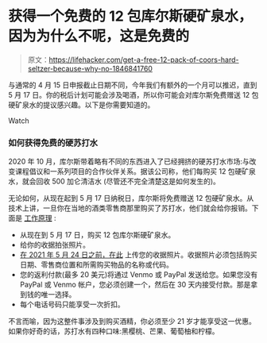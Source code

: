 # 获得一个免费的 12 包库尔斯硬矿泉水，因为为什么不呢，这是免费的

> 原文：<https://lifehacker.com/get-a-free-12-pack-of-coors-hard-seltzer-because-why-no-1846841760>

与通常的 4 月 15 日申报截止日期不同，今年我们有额外的一个月可以推迟，直到 5 月 17 日。你的税后计划可能会涉及喝酒，所以你可能会对库尔斯免费赠送 12 包硬矿泉水的提议感兴趣。以下是你需要知道的。

Watch

### 如何获得免费的硬苏打水

2020 年 10 月，库尔斯带着略有不同的东西进入了已经拥挤的硬苏打水市场:与改变课程倡议和一系列项目的合作伙伴关系。据该公司称，他们每购买 12 包硬矿泉水，就会回收 500 加仑清洁水 (尽管还不完全清楚这是如何发生的)。

无论如何，从现在起到 5 月 17 日纳税日，库尔斯将免费赠送 12 包硬矿泉水。从技术上讲，一旦你在当地的酒类零售商那里购买了苏打水，他们就会给你报销。下面是 [工作原理](https://www.promorules.com/cstaxdayrules) :

*   从现在到 5 月 17 日，购买 12 包库尔斯硬矿泉水。
*   给你的收据拍张照片。
*   [在 2021 年 5 月 24 日之前，在此](https://offer.kou.pn/viewer/?property_code=molsoncoors_BarstoolCSTax&KWAS=08f846f45689b4a9087e395a50246eb90cdf7bf8#!/ageGate?redirectTo=%2Fdesktop) 上传您的收据照片。收据照片必须包括购买日期、零售商位置和所需购买物品的名称或代码。
*   您的返利付款(最多 20 美元)将通过 Venmo 或 PayPal 发送给您。如果您没有 PayPal 或 Venmo 帐户，您必须创建一个，然后在 30 天内接受付款。那是拿到钱的唯一选择。
*   每个电话号码只能享受一次折扣。

不言而喻，因为这整件事涉及到购买酒精，你必须至少 21 岁才能享受这一优惠。如果你好奇的话，苏打水有四种口味:黑樱桃、芒果、葡萄柚和柠檬。